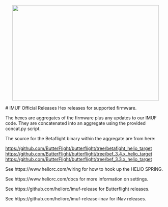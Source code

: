 <p align="center"><img width="460" height="300" src="https://raw.githubusercontent.com/heliorc/imuf-release/master/gh_logo.png"></p>
# IMUF Official Releases
Hex releases for supported firmware.

The hexes are aggregates of the firmware plus any updates to our IMUF code. They are concatenated into an aggregate using the provided concat.py script.

The source for the Betaflight binary within the aggregate are from here:

https://github.com/ButterFlight/butterflight/tree/betafight_helio_target
https://github.com/ButterFlight/butterflight/tree/bef_3.4.x_helio_target
https://github.com/ButterFlight/butterflight/tree/bef_3.3.x_helio_target


<p>See https://www.heliorc.com/wiring for how to hook up the HELIO SPRING.</p>
<p>See https://www.heliorc.com/docs for more information on settings.</p>

<p>See https://github.com/heliorc/imuf-release for Butterflight releases.</p>
<p>See https://github.com/heliorc/imuf-release-inav for iNav releases.</p>
